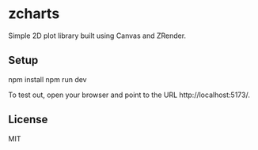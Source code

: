 # zcharts

Simple 2D plot library built using Canvas and ZRender.

## Setup

npm install
npm run dev

To test out, open your browser and point to the URL http://localhost:5173/.

## License

MIT
